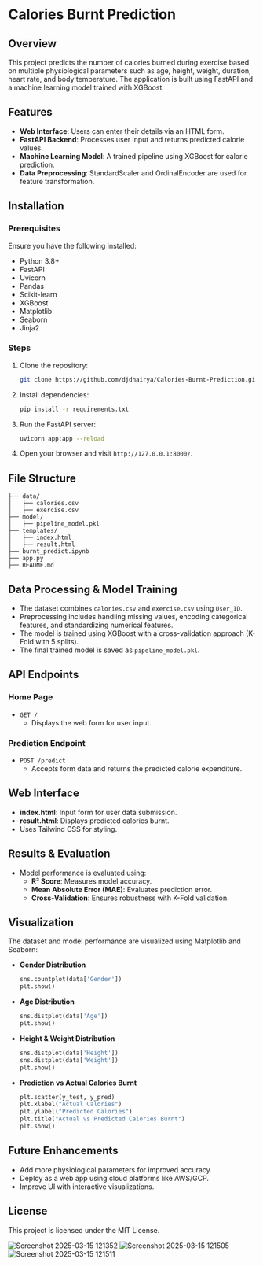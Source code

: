 # Calories Burnt Prediction

## Overview
This project predicts the number of calories burned during exercise based on multiple physiological parameters such as age, height, weight, duration, heart rate, and body temperature. The application is built using FastAPI and a machine learning model trained with XGBoost.

## Features
- **Web Interface**: Users can enter their details via an HTML form.
- **FastAPI Backend**: Processes user input and returns predicted calorie values.
- **Machine Learning Model**: A trained pipeline using XGBoost for calorie prediction.
- **Data Preprocessing**: StandardScaler and OrdinalEncoder are used for feature transformation.

## Installation
### Prerequisites
Ensure you have the following installed:
- Python 3.8+
- FastAPI
- Uvicorn
- Pandas
- Scikit-learn
- XGBoost
- Matplotlib
- Seaborn
- Jinja2

### Steps
1. Clone the repository:
   ```sh
   git clone https://github.com/djdhairya/Calories-Burnt-Prediction.git
   
   ```
2. Install dependencies:
   ```sh
   pip install -r requirements.txt
   ```
3. Run the FastAPI server:
   ```sh
   uvicorn app:app --reload
   ```
4. Open your browser and visit `http://127.0.0.1:8000/`.

## File Structure
```
├── data/
│   ├── calories.csv
│   ├── exercise.csv
├── model/
│   ├── pipeline_model.pkl
├── templates/
│   ├── index.html
│   ├── result.html
├── burnt_predict.ipynb
├── app.py
├── README.md
```

## Data Processing & Model Training
- The dataset combines `calories.csv` and `exercise.csv` using `User_ID`.
- Preprocessing includes handling missing values, encoding categorical features, and standardizing numerical features.
- The model is trained using XGBoost with a cross-validation approach (K-Fold with 5 splits).
- The final trained model is saved as `pipeline_model.pkl`.

## API Endpoints
### Home Page
- `GET /`
  - Displays the web form for user input.

### Prediction Endpoint
- `POST /predict`
  - Accepts form data and returns the predicted calorie expenditure.

## Web Interface
- **index.html**: Input form for user data submission.
- **result.html**: Displays predicted calories burnt.
- Uses Tailwind CSS for styling.

## Results & Evaluation
- Model performance is evaluated using:
  - **R² Score**: Measures model accuracy.
  - **Mean Absolute Error (MAE)**: Evaluates prediction error.
  - **Cross-Validation**: Ensures robustness with K-Fold validation.

## Visualization
The dataset and model performance are visualized using Matplotlib and Seaborn:
- **Gender Distribution**
  ```python
  sns.countplot(data['Gender'])
  plt.show()
  ```
- **Age Distribution**
  ```python
  sns.distplot(data['Age'])
  plt.show()
  ```
- **Height & Weight Distribution**
  ```python
  sns.distplot(data['Height'])
  sns.distplot(data['Weight'])
  plt.show()
  ```
- **Prediction vs Actual Calories Burnt**
  ```python
  plt.scatter(y_test, y_pred)
  plt.xlabel("Actual Calories")
  plt.ylabel("Predicted Calories")
  plt.title("Actual vs Predicted Calories Burnt")
  plt.show()
  ```

## Future Enhancements
- Add more physiological parameters for improved accuracy.
- Deploy as a web app using cloud platforms like AWS/GCP.
- Improve UI with interactive visualizations.

## License
This project is licensed under the MIT License.


![Screenshot 2025-03-15 121352](https://github.com/user-attachments/assets/bbab2bbe-fb17-4ab4-a771-44ce259d0595)
![Screenshot 2025-03-15 121505](https://github.com/user-attachments/assets/e0f6e5fc-98c9-411c-91be-38b0d982ad35)
![Screenshot 2025-03-15 121511](https://github.com/user-attachments/assets/3cab3680-54f2-4dbe-b4a2-6d3a709066f5)




